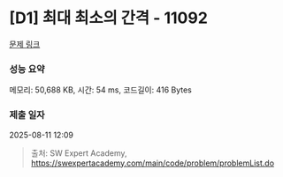 # [D1] 최대 최소의 간격 - 11092 

[문제 링크](https://swexpertacademy.com/main/code/problem/problemDetail.do?contestProbId=AXYEGnBq6h0DFAST) 

### 성능 요약

메모리: 50,688 KB, 시간: 54 ms, 코드길이: 416 Bytes

### 제출 일자

2025-08-11 12:09



> 출처: SW Expert Academy, https://swexpertacademy.com/main/code/problem/problemList.do